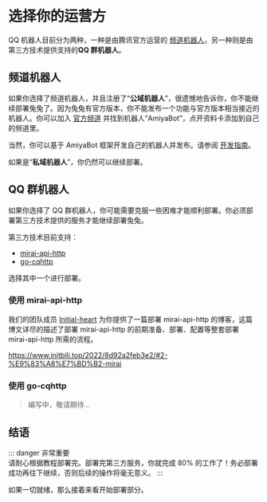 # 选择你的运营方

QQ 机器人目前分为两种，一种是由腾讯官方运营的 [频道机器人](https://bot.q.qq.com/wiki)，另一种则是由第三方技术提供支持的**QQ 群机器人**。

## 频道机器人

如果你选择了频道机器人，并且注册了“**公域机器人**”，很遗憾地告诉你，你不能继续部署兔兔了。因为兔兔有官方版本，你不能发布一个功能与官方版本相当接近的机器人。你可以加入
[官方频道](https://qun.qq.com/qqweb/qunpro/share?_wv=3&_wwv=128&appChannel=share&inviteCode=1W4sJux&appChannel=share&businessType=9&from=181074&biz=ka&shareSource=5)
并找到机器人“AmiyaBot”，点开资料卡添加到自己的频道里。

当然，你可以基于 AmiyaBot 框架开发自己的机器人并发布。请参阅 [开发指南](https://www.amiyabot.com/develop/basic/)。

如果是“**私域机器人**”，你仍然可以继续部署。

## QQ 群机器人

如果你选择了 QQ 群机器人，你可能需要克服一些困难才能顺利部署。你必须部署第三方技术提供的服务才能继续部署兔兔。

第三方技术目前支持：

- [mirai-api-http](https://docs.mirai.mamoe.net/mirai-api-http/)
- [go-cqhttp](https://docs.go-cqhttp.org/)

选择其中一个进行部署。

### 使用 mirai-api-http

我们的团队成员 [Initial-heart](https://github.com/Initial-heart-1) 为你提供了一篇部署 mirai-api-http 的博客，这篇博文详尽的描述了部署 mirai-api-http
的前期准备、部署、配置等整套部署 mirai-api-http 所需的流程。

https://www.initbili.top/2022/8d92a2feb3e2/#2-%E9%83%A8%E7%BD%B2-mirai

### 使用 go-cqhttp

> 编写中，敬请期待...

## 结语

::: danger 非常重要<br>
请耐心根据教程部署完。部署完第三方服务，你就完成 80% 的工作了！务必部署成功再往下继续，否则后续的操作将毫无意义。
:::

如果一切就绪，那么接着来看开始部署部分。
